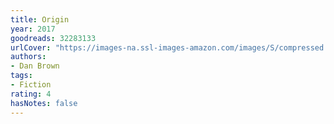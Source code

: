 ```yaml
---
title: Origin
year: 2017
goodreads: 32283133
urlCover: "https://images-na.ssl-images-amazon.com/images/S/compressed.photo.goodreads.com/books/1576370917i/32283133.jpg"
authors:
- Dan Brown
tags:
- Fiction
rating: 4
hasNotes: false
---
```

